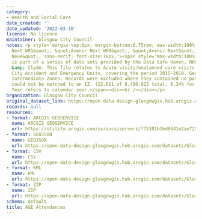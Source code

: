 ```yaml
---
category:
- Health and Social Care
date_created: ''
date_updated: '2022-03-10'
license: No licence
maintainer: Glasgow City Council
notes: <p style='margin-top:0px; margin-bottom:0.75rem; max-width:100%; font-family:&quot;Avenir
  Next W01&quot;, &quot;Avenir Next W00&quot;, &quot;Avenir Next&quot;, Avenir, &quot;Helvetica
  Neue&quot;, sans-serif; font-size:16px;'><span style='max-width:100%; display:inherit;'>Data
  is part of a series of data sets provided by the Data Safe Haven, NHS Greater Glasgow
  &amp; Clyde. This file relates to Acute visits/unplanned care visits to Glasgow
  City Accident and Emergency Units, covering the period 2015-2019. Geography is 2011
  Intermediate Zones. Records were excluded where they contained no postcode, as this
  could not be matched to an IZ. (22,011 of 6,490,923 total, 0.34% for the full dataset).
  Year refers to calendar year.</span><div><br /></div></p>
organization: Glasgow City Council
original_dataset_link: https://open-data-design-glasgowgis.hub.arcgis.com/maps/GlasgowGIS::ae-attendances-1
records: null
resources:
- format: ARCGIS GEOSERVICE
  name: ARCGIS GEOSERVICE
  url: https://utility.arcgis.com/usrsvcs/servers/f75101b3bd6641e2ae72509b455f22ff/rest/services/OPEN_DATA/A_and_E_Attendances/MapServer/0
- format: GEOJSON
  name: GEOJSON
  url: https://open-data-design-glasgowgis.hub.arcgis.com/datasets/GlasgowGIS::ae-attendances-1.geojson?outSR=%7B%22latestWkid%22%3A27700%2C%22wkid%22%3A27700%7D
- format: CSV
  name: CSV
  url: https://open-data-design-glasgowgis.hub.arcgis.com/datasets/GlasgowGIS::ae-attendances-1.csv?outSR=%7B%22latestWkid%22%3A27700%2C%22wkid%22%3A27700%7D
- format: KML
  name: KML
  url: https://open-data-design-glasgowgis.hub.arcgis.com/datasets/GlasgowGIS::ae-attendances-1.kml?outSR=%7B%22latestWkid%22%3A27700%2C%22wkid%22%3A27700%7D
- format: ZIP
  name: ZIP
  url: https://open-data-design-glasgowgis.hub.arcgis.com/datasets/GlasgowGIS::ae-attendances-1.zip?outSR=%7B%22latestWkid%22%3A27700%2C%22wkid%22%3A27700%7D
schema: default
title: A&E Attendances
---
```

